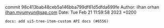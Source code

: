 commit 98c413bab48ceb5a146bba799df61d5dfda699fe
Author: ilhan orhan <ilhan.myumyun@sap.com>
Date:   Tue Feb 21 11:59:58 2023 +0200

    docs: add ui5-tree-item-custom API docs (#6556)
